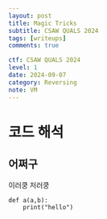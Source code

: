 ```yaml
---
layout: post
title: Magic Tricks
subtitle: CSAW QUALS 2024
tags: [writeups]
comments: true

ctf: CSAW QUALS 2024
level: 1              
date: 2024-09-07      
category: Reversing
note: VM              
---
```


# 코드 해석
## 어쩌구
이러쿵 저러쿵
~~~
def a(a,b):
    print("hello")
~~~